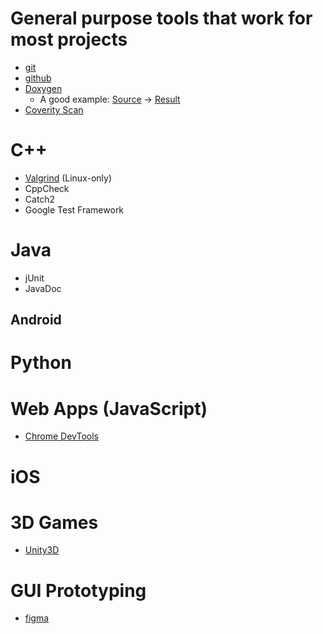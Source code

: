 # General purpose tools that work for most projects

* [git](https://git-scm.com/)
* [github](https://github.com/OU-CS3560/examples)
* [Doxygen](https://www.doxygen.nl/)
  * A good example: [Source](https://github.com/emweb/wt/blob/master/src/Wt/Payment/PayPal.h) -> [Result](https://www.webtoolkit.eu/wt/doc/reference/html/classWt_1_1Payment_1_1PayPalService.html)
* [Coverity Scan](https://scan.coverity.com/)

# C++

* [Valgrind](https://valgrind.org/) (Linux-only)
* CppCheck
* Catch2
* Google Test Framework

# Java

* jUnit
* JavaDoc

## Android

# Python

# Web Apps (JavaScript)

* [Chrome DevTools](https://developer.chrome.com/docs/devtools/) 

# iOS

# 3D Games
* [Unity3D](https://unity.com/developer-tools)


# GUI Prototyping

* [figma](https://www.figma.com/)

